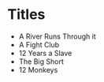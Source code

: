 # Titles

- A River Runs Through it
- A Fight Club
- 12 Years a Slave
- The Big Short
- 12 Monkeys 
